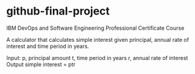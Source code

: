 # github-final-project
IBM DevOps and Software Engineering Professional Certificate Course

A calculator that calculates simple interest given principal, annual rate of interest and time period in years.

Input: p, principal amount t, time period in years r, annual rate of interest Output simple interest = ptr
